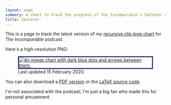 ```yaml
---
layout: page
summary: A chart to track the progress of the Incomparable's Skeletor clip loop.
title: Skeletor
---
```


This is a page to track the latest version of my [recursive clip loop chart](/2014/skeletor/) for *The Incomparable* podcast.

Here's a high-resolution PNG:

<figure>
  <a href="/files/2020/skeletor_feb2020.png">
    <img src="/files/2020/skeletor_feb2020.png" style="border-style: solid; border-color: #242b6f;" alt="An image chart with dark blue dots and arrows between them.">
  </a>
  <figcaption>Last updated 15 February 2020.</figcaption>
</figure>

You can also download a [PDF version](/files/2020/skeletor_feb2020.pdf) or the [LaTeX source code](/files/2020/skeletor_feb2020.tex).

I'm not associated with the podcast; I'm just a big fan who made this for personal amusement.